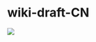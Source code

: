 # wiki-draft-CN 

![](https://imgkr2.cn-bj.ufileos.com/b5feb388-231a-41fc-b428-1229bf6f295b.png?UCloudPublicKey=TOKEN_8d8b72be-579a-4e83-bfd0-5f6ce1546f13&Signature=uB0WnSmD9fFP8e9GvlYe0GTWzJQ%253D&Expires=1596697439)
